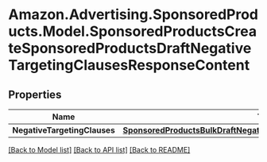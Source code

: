 # Amazon.Advertising.SponsoredProducts.Model.SponsoredProductsCreateSponsoredProductsDraftNegativeTargetingClausesResponseContent

## Properties

Name | Type | Description | Notes
------------ | ------------- | ------------- | -------------
**NegativeTargetingClauses** | [**SponsoredProductsBulkDraftNegativeTargetingClauseOperationResponse**](SponsoredProductsBulkDraftNegativeTargetingClauseOperationResponse.md) |  | 

[[Back to Model list]](../README.md#documentation-for-models) [[Back to API list]](../README.md#documentation-for-api-endpoints) [[Back to README]](../README.md)


